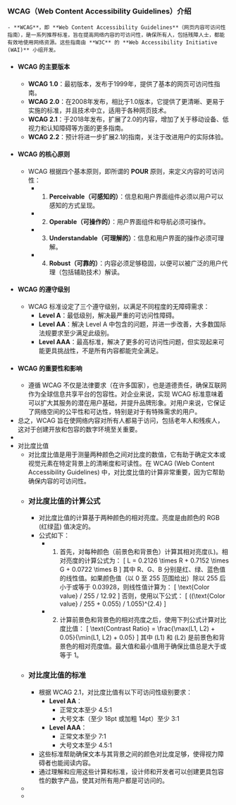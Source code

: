 ### WCAG（Web Content Accessibility Guidelines）介绍
	- **WCAG**，即 **Web Content Accessibility Guidelines**（网页内容可访问性指南），是一系列推荐标准，旨在提高网络内容的可访问性，确保所有人，包括残障人士，都能有效地使用网络资源。这些指南由 **W3C** 的 **Web Accessibility Initiative (WAI)** 小组开发。
- #### WCAG 的主要版本
	- **WCAG 1.0**：最初版本，发布于1999年，提供了基本的网页可访问性指南。
	- **WCAG 2.0**：在2008年发布，相比于1.0版本，它提供了更清晰、更易于实施的标准，并且技术中立，适用于各种网页技术。
	- **WCAG 2.1**：于2018年发布，扩展了2.0的内容，增加了关于移动设备、低视力和认知障碍等方面的更多指南。
	- **WCAG 2.2**：预计将进一步扩展2.1的指南，关注于改进用户的实际体验。
- #### WCAG 的核心原则
	- WCAG 根据四个基本原则，即所谓的 **POUR** 原则，来定义内容的可访问性：
		- 1. **Perceivable（可感知的）**：信息和用户界面组件必须以用户可以感知的方式呈现。
		- 2. **Operable（可操作的）**：用户界面组件和导航必须可操作。
		- 3. **Understandable（可理解的）**：信息和用户界面的操作必须可理解。
		- 4. **Robust（可靠的）**：内容必须足够稳固，以便可以被广泛的用户代理（包括辅助技术）解读。
- #### WCAG 的遵守级别
	- WCAG 标准设定了三个遵守级别，以满足不同程度的无障碍需求：
		- **Level A**：最低级别，解决最严重的可访问性障碍。
		- **Level AA**：解决 Level A 中包含的问题，并进一步改善，大多数国际法规要求至少满足此级别。
		- **Level AAA**：最高标准，解决了更多的可访问性问题，但实现起来可能更具挑战性，不是所有内容都能完全满足。
- #### WCAG 的重要性和影响
	- 遵循 WCAG 不仅是法律要求（在许多国家），也是道德责任，确保互联网作为全球信息共享平台的包容性。对企业来说，实现 WCAG 标准意味着可以扩大其服务的潜在用户基础，并提升品牌形象。对用户来说，它保证了网络空间的公平性和可达性，特别是对于有特殊需求的用户。
- 总之，WCAG 旨在使网络内容对所有人都易于访问，包括老年人和残疾人，这对于创建开放和包容的数字环境至关重要。
-
- 对比度比值
	- 对比度比值是用于测量两种颜色之间对比度的数值，它有助于确定文本或视觉元素在特定背景上的清晰度和可读性。在 WCAG (Web Content Accessibility Guidelines) 中，对比度比值的计算非常重要，因为它帮助确保内容的可访问性。
	- ### 对比度比值的计算公式
		- 对比度比值的计算基于两种颜色的相对亮度。亮度是由颜色的 RGB (红绿蓝) 值决定的。
		- 公式如下：
			- 1. 首先，对每种颜色（前景色和背景色）计算其相对亮度(L)。相对亮度的计算公式为：
			   \[
			   L = 0.2126 \times R + 0.7152 \times G + 0.0722 \times B
			   \]
			   其中 R、G、B 分别是红、绿、蓝色值的线性值。如果颜色值（以 0 至 255 范围给出）除以 255 后小于或等于 0.03928，则线性值计算为：
			   \[
			   \text{Color value} / 255 / 12.92
			   \]
			   否则，使用以下公式：
			   \[
			   ((\text{Color value} / 255 + 0.055) / 1.055)^{2.4}
			   \]
			- 2. 计算前景色和背景色的相对亮度之后，使用下列公式计算对比度比值：
			   \[
			   \text{Contrast Ratio} = \frac{\max(L1, L2) + 0.05}{\min(L1, L2) + 0.05}
			   \]
			   其中 \(L1\) 和 \(L2\) 是前景色和背景色的相对亮度值。最大值和最小值用于确保比值总是大于或等于 1。
	- ### 对比度比值的标准
		- 根据 WCAG 2.1，对比度比值有以下可访问性级别要求：
			- **Level AA**：
				- 正常文本至少 4.5:1
				- 大号文本（至少 18pt 或加粗 14pt）至少 3:1
			- **Level AAA**：
				- 正常文本至少 7:1
				- 大号文本至少 4.5:1
		- 这些标准帮助确保文本与其背景之间的颜色对比度足够，使得视力障碍者也能阅读内容。
		- 通过理解和应用这些计算和标准，设计师和开发者可以创建更具包容性的数字产品，使其对所有用户都是可访问的。
	-
	-